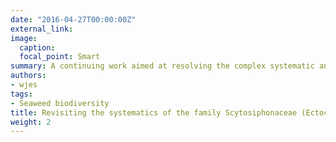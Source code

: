 ```yaml
---
date: "2016-04-27T00:00:00Z"
external_link:
image:
  caption:
  focal_point: Smart
summary: A continuing work aimed at resolving the complex systematic and phylogenetic problems in the brown algal family Scytosiphonaceae with special reference to the Indo-Pacific. 
authors:
- wjes
tags:
- Seaweed biodiversity
title: Revisiting the systematics of the family Scytosiphonaceae (Ectocarpales, Phaeophyceae)
weight: 2
---
```

